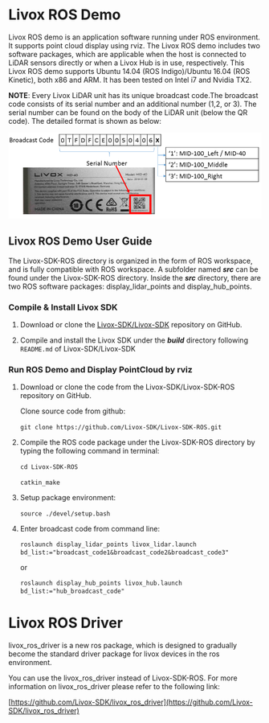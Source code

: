 # Livox ROS Demo

Livox ROS demo is an application software running under ROS environment. It supports point cloud display using rviz. The Livox ROS demo includes two software packages, which are applicable when the host is connected to LiDAR sensors directly or when a Livox Hub is in use, respectively. This Livox ROS demo supports Ubuntu 14.04 (ROS Indigo)/Ubuntu 16.04 (ROS Kinetic), both x86 and ARM. It has been tested on Intel i7 and Nvidia TX2. 

**NOTE**: Every Livox LiDAR unit has its unique broadcast code.The broadcast code consists of its serial number and an additional number (1,2, or 3). The serial number can be found on the body of the LiDAR unit (below the QR code). The detailed format is shown as below:

![broadcast_code](./broadcast_code.png)

## Livox ROS Demo User Guide

The Livox-SDK-ROS directory is organized in the form of ROS workspace, and is fully compatible with ROS workspace. A subfolder named ***src*** can be found under the Livox-SDK-ROS directory. Inside the ***src*** directory, there are two ROS software packages: display_lidar_points and display_hub_points.

### Compile & Install Livox SDK 

1. Download or clone the [Livox-SDK/Livox-SDK](https://github.com/Livox-SDK/Livox-SDK/) repository on GitHub. 

2. Compile and install the Livox SDK under the ***build*** directory following `README.md` of Livox-SDK/Livox-SDK

### Run ROS Demo and Display PointCloud by rviz 

1. Download or clone the code from the Livox-SDK/Livox-SDK-ROS repository on GitHub. 

    Clone source code from github:

    `git clone https://github.com/Livox-SDK/Livox-SDK-ROS.git`

2. Compile the ROS code package under the Livox-SDK-ROS directory by typing the following command in terminal:

     `cd Livox-SDK-ROS`

     `catkin_make`

3. Setup package environment:

     `source ./devel/setup.bash`

4. Enter broadcast code from command line:
    ```
    roslaunch display_lidar_points livox_lidar.launch bd_list:="broadcast_code1&broadcast_code2&broadcast_code3"
    ```
     or
     ```
    roslaunch display_hub_points livox_hub.launch bd_list:="hub_broadcast_code"
     ```

# Livox ROS Driver

livox_ros_driver is a new ros package, which is designed to gradually become the standard driver package for livox devices in the ros environment. 

You can use the livox_ros_driver instead of Livox-SDK-ROS. For more information on livox_ros_driver please refer to the following link:

[https://github.com/Livox-SDK/livox_ros_driver](https://github.com/Livox-SDK/livox_ros_driver)
